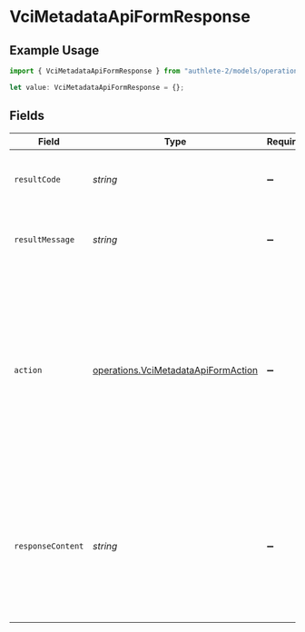 # VciMetadataApiFormResponse

## Example Usage

```typescript
import { VciMetadataApiFormResponse } from "authlete-2/models/operations";

let value: VciMetadataApiFormResponse = {};
```

## Fields

| Field                                                                                                                                                                                                   | Type                                                                                                                                                                                                    | Required                                                                                                                                                                                                | Description                                                                                                                                                                                             |
| ------------------------------------------------------------------------------------------------------------------------------------------------------------------------------------------------------- | ------------------------------------------------------------------------------------------------------------------------------------------------------------------------------------------------------- | ------------------------------------------------------------------------------------------------------------------------------------------------------------------------------------------------------- | ------------------------------------------------------------------------------------------------------------------------------------------------------------------------------------------------------- |
| `resultCode`                                                                                                                                                                                            | *string*                                                                                                                                                                                                | :heavy_minus_sign:                                                                                                                                                                                      | The code which represents the result of the API call.                                                                                                                                                   |
| `resultMessage`                                                                                                                                                                                         | *string*                                                                                                                                                                                                | :heavy_minus_sign:                                                                                                                                                                                      | A short message which explains the result of the API call.                                                                                                                                              |
| `action`                                                                                                                                                                                                | [operations.VciMetadataApiFormAction](../../models/operations/vcimetadataapiformaction.md)                                                                                                              | :heavy_minus_sign:                                                                                                                                                                                      | The next action that the implementation of the credential issuer<br/>metadata endpoint (`/.well-known/openid-credential-issuer`)<br/>should take after getting a response from Authlete's<br/>`/vci/metadata` API.<br/> |
| `responseContent`                                                                                                                                                                                       | *string*                                                                                                                                                                                                | :heavy_minus_sign:                                                                                                                                                                                      | Get the content that the implementation of the credential issuer<br/>metadata endpoint should use when it constructs a response.<br/>                                                                   |